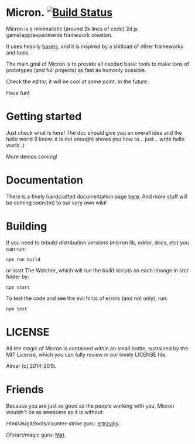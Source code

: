 # Micron. [![Build Status](https://travis-ci.org/micronjs/micronjs.svg?branch=master)](https://travis-ci.org/micronjs/micronjs)

Micron is a minimalistic (around 2k lines of code) 2d js game/app/experiments framework creation. 

It uses heavily [basejs](https://github.com/ertrzyiks/basejs), and it is inspired by a shitload of other frameworks and tools.

The main goal of Micron is to provide all needed basic tools to make tons of prototypes (and full projects) as fast as humanly possible.

Check the editor, it will be cool at some point. In the future.

Have fun!

# Getting started

Just check what is here! The doc should give you an overall idea and the hello world (I know: it is not enough) shows you how to... just... write hello world :)

More demos coming!

# Documentation 

There is a finely handcrafted documentation page [here](http://micronjs.github.io/). And more stuff will be coming soon(tm) to our very own wiki! 

# Building

If you need to rebuild distribution versions (micron lib, editor, docs, etc) you can run:

    npm run build
    
or start The Watcher, which will run the build scripts on each change in src/ folder by:

    npm start

To test the code and see the evil hints of errors (and not only), run:

    npm test

# LICENSE

All the magic of Micron is contained within an small bottle, sustained by the MIT License, which you can fully review in our lovely LICENSE file.

Almar (c) 2014-2015.

# Friends

Because you are just as good as the people working with you, Micron wouldn't be as awesome as it is without:

Html/Js/git/tools/counter-strike guru: [ertrzyiks](https://github.com/ertrzyiks/).

Gfx/art/magic guru: [Mat](http://spaceshipblue.com/).

